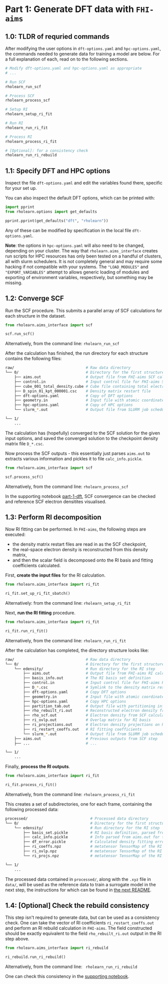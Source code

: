 # Part 1: Generate DFT data with `FHI-aims`

## 1.0: TLDR of requried commands

After modifying the user options in `dft-options.yaml` and `hpc-options.yaml`, the commands needed to generate data for training a model are below. For a full explanation of each, read on to the following sections.

```bash
# Modify dft-options.yaml and hpc-options.yaml as appropriate
# ...

# Run SCF
rholearn_run_scf

# Process SCF
rholearn_process_scf

# Setup RI
rholearn_setup_ri_fit

# Run RI
rholearn_run_ri_fit

# Process RI
rholearn_process_ri_fit

# [Optional]: for a consistency check
rholearn_run_ri_rebuild
```

## 1.1: Specify DFT and HPC options

Inspect the file `dft-options.yaml` and edit the variables found there, specific for your set up.

You can also inspect the default DFT options, which can be printed with:
```python
import pprint
from rholearn.options import get_defaults

pprint.pprint(get_defaults("dft", "rholearn"))
```
Any of these can be modified by specification in the local file `dft-options.yaml`.

**Note**: the options in `hpc-options.yaml` will also need to be changed, depending on your cluster. The way that `rholearn.aims_interface` creates run scripts for HPC resources has only been tested on a handful of clusters, all with slurm schedulers. It is not completely general and may require some hacking if not compatible with your systems. The `"LOAD_MODULES"` and `"EXPORT_VARIABLES"` attempt to allows generic loading of modules and exporting of environment variables, respectively, but something may be missing.

## 1.2: Converge SCF

Run the SCF procedure. This submits a parallel array of SCF calculations for each structure in the dataset.

```python
from rholearn.aims_interface import scf

scf.run_scf()
```
Alternatively, from the command line: `rholearn_run_scf`

After the calculation has finished, the run directory for each structure contains the following files:

```bash
raw/                                # Raw data directory
└── 0/                              # Directory for the first structure (index 0)
    ├── aims.out                    # Output file from FHI-aims SCF calculation
    ├── control.in                  # Input control file for FHI-aims SCF step
    ├── cube_001_total_density.cube # Cube file containing total electron density
    ├── D_spin_01_kpt_000001.csc    # Density matrix restart file
    ├── dft-options.yaml            # Copy of DFT options
    ├── geometry.in                 # Input file with atomic coordinates and species
    ├── hpc-options.yaml            # Copy of HPC options
    └── slurm_*.out                 # Output file from SLURM job scheduler

└── 1/
    ...
```

The calculation has (hopefully) converged to the SCF solution for the given input options, and saved the converged solution to the checkpoint density matrix file `D_*.csc`.

Now process the SCF outputs - this essentially just parses `aims.out` to extracts various information and pickles it to file `calc_info.pickle`.
```python
from rholearn.aims_interface import scf

scf.process_scf()
```

Alternatively, from the command line: `rholearn_process_scf`

In the supporting notebook [part-1-dft](./part-1-dft.ipynb), SCF convergence can be checked and reference SCF electron densitites visualised.


## 1.3: Perform RI decomposition

Now RI fitting can be performed. In `FHI-aims`, the following steps are executed:
* the density matrix restart files are read in as the SCF checkpoint,
* the real-space electron density is reconstructed from this density matrix,
* and then the scalar field is decomposed onto the RI basis and fitting coefficients calculated.

First, **create the input files** for the RI calculation.
```python
from rholearn.aims_interface import ri_fit

ri_fit.set_up_ri_fit_sbatch()
```

Alternatively: from the command line: `rholearn_setup_ri_fit`

Next, **run the RI fitting** procedure.

```python
from rholearn.aims_interface import ri_fit

ri_fit.run_ri_fit()
```

Alternatively, from the command line: `rholearn_run_ri_fit`

After the calculation has completed, the directory structure looks like:
```bash
raw/                                # Raw data directory
└── 0/                              # Directory for the first structure (index 0)
    └── edensity/                   # Run directory for the RI step
        ├── aims.out                # Output file from FHI-aims RI calculation
        ├── basis_info.out          # The RI basis set definition
        ├── control.in              # Input control file for FHI-aims RI step
        ├── D_*.csc                 # Symlink to the density matrix restart file
        ├── dft-options.yaml        # Copy DFT options
        ├── geometry.in             # Input file with atomic coordinates and species
        ├── hpc-options.yaml        # Copy HPC options
        ├── partition_tab.out       # Output file with partitioning information
        ├── rho_rebuilt_ri.out      # Reconstructed electron density from RI fitting
        ├── rho_scf.out             # Electron density from SCF calculation
        ├── ri_ovlp.out             # Overlap matrix for RI basis
        ├── ri_projections.out      # Electron density projections on RI basis
        ├── ri_restart_ceoffs.out   # RI fitting coefficients
        └── slurm_*.out             # Output file from SLURM job scheduler
    ├── aims.out                    # Previous outputs from SCF step
    ├── ...                         # ...

└── 1/
    ...
```

Finally, **process the RI outputs**.

```python
from rholearn.aims_interface import ri_fit

ri_fit.process_ri_fit()
```

Alternatively, from the command line: `rholearn_process_ri_fit`

This creates a set of subdirectories, one for each frame, containing the following processed data:
```bash
processed/                            # Processed data directory
└── 0/                                # Directory for the first structure (index 0)
    └── edensity/                     # Run directory for the RI step
        ├── basis_set.pickle          # RI basis definition, parsed from basis_info.out
        ├── calc_info.pickle          # Info parsed from aims.out for the RI step
        ├── df_error.pickle           # Calculated density fitting error metrics
        ├── ri_coeffs.npz             # metatensor TensorMap of the RI fitting coefficient vector
        ├── ri_ovlp.npz               # metatensor TensorMap of the RI overlap matrix
        └── ri_projs.npz              # metatensor TensorMap of the RI projection vector

└── 1/
    ...
```

The processed data contained in `processed/`, along with the `.xyz` file in `data/`, will be used as the reference data to train a surrogate model in the next step, the instructions for which can be found in [the next README](../part-2-ml/README.md).

## 1.4: [Optional] Check the rebuild consistency

This step isn't required to generate data, but can be used as a consistency check. One can take the vector of RI coefficients `ri_restart_coeffs.out` and perform an RI rebuild calculation in `FHI-aims`. The field constructed should be exactly equivalent to the field `rho_rebuilt_ri.out` output in the RI step above.

```python
from rholearn.aims_interface import ri_rebuild

ri_rebuild.run_ri_rebuild()
```

Alternatively, from the command line: ` rholearn_run_ri_rebuild`

One can check this consistency in the [supporting notebook](part-1-dft.ipynb).